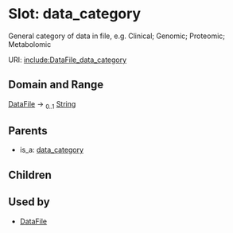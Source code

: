 
# Slot: data_category


General category of data in file, e.g. Clinical; Genomic; Proteomic; Metabolomic

URI: [include:DataFile_data_category](https://w3id.org/include/DataFile_data_category)


## Domain and Range

[DataFile](DataFile.md) &#8594;  <sub>0..1</sub> [String](types/String.md)

## Parents

 *  is_a: [data_category](data_category.md)

## Children


## Used by

 * [DataFile](DataFile.md)
